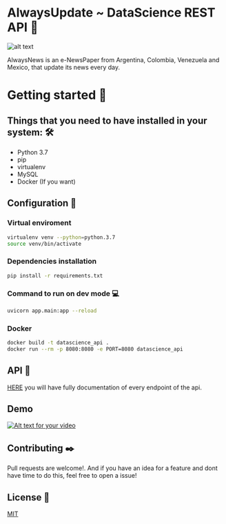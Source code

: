 # AlwaysUpdate ~ DataScience REST API 📰

![alt text](https://s3.us-west-2.amazonaws.com/secure.notion-static.com/13c1f597-c78c-48cb-b063-d53188615dea/alwaysupdate.vercel.app_login_%2810%29.png?X-Amz-Algorithm=AWS4-HMAC-SHA256&X-Amz-Credential=AKIAT73L2G45O3KS52Y5%2F20201028%2Fus-west-2%2Fs3%2Faws4_request&X-Amz-Date=20201028T172015Z&X-Amz-Expires=86400&X-Amz-Signature=3bfe3af415897a09aef8f5ce74657160b5936dba0d0f06836a04df226a4cda2d&X-Amz-SignedHeaders=host&response-content-disposition=filename%20%3D%22alwaysupdate.vercel.app_login_%2810%29.png%22)

AlwaysNews is an e-NewsPaper from Argentina, Colombia, Venezuela and Mexico, that update its news every day.

# Getting started 🚀
## Things that you need to have installed in your system: 🛠️
 * Python 3.7
 * pip
 * virtualenv
 * MySQL
 * Docker (If you want)
 
## Configuration 🔧
### Virtual enviroment
```bash
virtualenv venv --python=python.3.7
source venv/bin/activate
```
### Dependencies installation
```bash
pip install -r requirements.txt
```

### Command to run on dev mode 💻
```bash
uvicorn app.main:app --reload 
```

### Docker
```bash
docker build -t datascience_api .
docker run --rm -p 8080:8080 -e PORT=8080 datascience_api
```

## API 🌈
[HERE](https://dsapi-maa3kukuyq-ue.a.run.app/docs) you will have fully documentation of every endpoint of the api.

## Demo

[![Alt text for your video](https://s3.us-west-2.amazonaws.com/secure.notion-static.com/473ce9d0-9aa9-4f36-8807-07d561fe329b/video.png?X-Amz-Algorithm=AWS4-HMAC-SHA256&X-Amz-Credential=AKIAT73L2G45O3KS52Y5%2F20201104%2Fus-west-2%2Fs3%2Faws4_request&X-Amz-Date=20201104T163553Z&X-Amz-Expires=86400&X-Amz-Signature=5686e73ea4d4bec8167d27584b9060564d7093e45eaea4bfd9940c3a3e51ff84&X-Amz-SignedHeaders=host&response-content-disposition=filename%20%3D%22video.png%22)](https://www.youtube.com/watch?v=kDm-sx_sU5o)

## Contributing ✒️
Pull requests are welcome!. And if you have an idea for a feature and dont have time to do this, feel free to open a issue!


## License 📄
[MIT](https://choosealicense.com/licenses/mit/)


